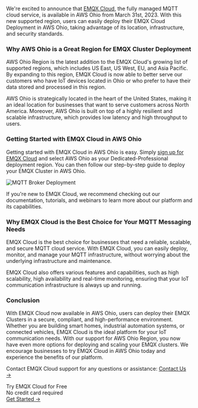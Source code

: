 We're excited to announce that [EMQX Cloud](https://www.emqx.com/en/cloud), the fully managed MQTT cloud service, is available in AWS Ohio from March 31st, 2023. With this new supported region, users can easily deploy their EMQX Cloud Deployment in AWS Ohio, taking advantage of its location, infrastructure, and security standards.

### Why AWS Ohio is a Great Region for EMQX Cluster Deployment

AWS Ohio Region is the latest addition to the EMQX Cloud's growing list of supported regions, which includes US East, US West, EU, and Asia Pacific. By expanding to this region, EMQX Cloud is now able to better serve our customers who have IoT devices located in Ohio or who prefer to have their data stored and processed in this region.

AWS Ohio is strategically located in the heart of the United States, making it an ideal location for businesses that want to serve customers across North America. Moreover, AWS Ohio is built on top of a highly resilient and scalable infrastructure, which provides low latency and high throughput to users.

### Getting Started with EMQX Cloud in AWS Ohio

Getting started with EMQX Cloud in AWS Ohio is easy. Simply [sign up for EMQX Cloud](https://accounts.emqx.com/signup?continue=https://cloud-intl.emqx.com/console/deployments/0?oper=new) and select AWS Ohio as your Dedicated-Professional deployment region. You can then follow our step-by-step guide to deploy your EMQX Cluster in AWS Ohio.

![MQTT Broker Deployment](https://assets.emqx.com/images/e32ba335713fcd2c06609013e05741ac.png)
 
If you're new to EMQX Cloud, we recommend checking out our documentation, tutorials, and webinars to learn more about our platform and its capabilities.

### Why EMQX Cloud is the Best Choice for Your MQTT Messaging Needs

EMQX Cloud is the best choice for businesses that need a reliable, scalable, and secure MQTT cloud service. With EMQX Cloud, you can easily deploy, monitor, and manage your MQTT infrastructure, without worrying about the underlying infrastructure and maintenance.

EMQX Cloud also offers various features and capabilities, such as high scalability, high availability and real-time monitoring, ensuring that your IoT communication infrastructure is always up and running.

### Conclusion

With EMQX Cloud now available in AWS Ohio, users can deploy their EMQX Clusters in a secure, compliant, and high-performance environment. Whether you are building smart homes, industrial automation systems, or connected vehicles, EMQX Cloud is the ideal platform for your IoT communication needs. With our support for AWS Ohio Region, you now have even more options for deploying and scaling your EMQX clusters. We encourage businesses to try EMQX Cloud in AWS Ohio today and experience the benefits of our platform.


Contact EMQX Cloud support for any questions or assistance: [Contact Us →](https://www.emqx.com/en/contact?product=cloud)


<section class="promotion">
    <div>
        Try EMQX Cloud for Free
        <div class="is-size-14 is-text-normal has-text-weight-normal">No credit card required</div>
    </div>
    <a href="https://accounts.emqx.com/signup?continue=https://cloud-intl.emqx.com/console/deployments/0?oper=new" class="button is-gradient px-5">Get Started →</a>
</section>

